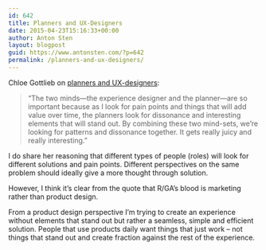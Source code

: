```yaml
---
id: 642
title: Planners and UX-Designers
date: 2015-04-23T15:16:33+00:00
author: Anton Sten
layout: blogpost
guid: https://www.antonsten.com/?p=642
permalink: /planners-and-ux-designers/
---
```

Chloe Gottlieb on <a href="https://www.thinkwithgoogle.com/articles/4-things-strategists-can-learn-from-ux-designers.html" target="_blank">planners and UX-designers</a>:

> &#8220;The two minds—the experience designer and the planner—are so important because as I look for pain points and things that will add value over time, the planners look for dissonance and interesting elements that will stand out. By combining these two mind-sets, we&#8217;re looking for patterns and dissonance together. It gets really juicy and really interesting.&#8221;

I do share her reasoning that different types of people (roles) will look for different solutions and pain points. Different perspectives on the same problem should ideally give a more thought through solution.

However, I think it&#8217;s clear from the quote that R/GA&#8217;s blood is marketing rather than product design.

From a product design perspective I&#8217;m trying to create an experience without elements that stand out but rather a seamless, simple and efficient solution. People that use products daily want things that just work &#8211; not things that stand out and create fraction against the rest of the experience.

